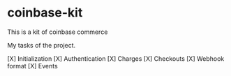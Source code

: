 # coinbase-kit

This is a kit of coinbase commerce

My tasks of the project.

[X] Initialization
[X] Authentication
[X] Charges
[X] Checkouts
[X] Webhook format
[X] Events
